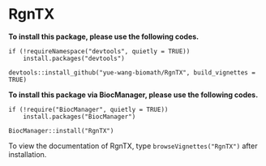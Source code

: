 # RgnTX

**To install this package, please use the following codes.**
```
if (!requireNamespace("devtools", quietly = TRUE))
    install.packages("devtools")

devtools::install_github("yue-wang-biomath/RgnTX", build_vignettes = TRUE)
```

**To install this package via BiocManager, please use the following codes.**
```
if (!require("BiocManager", quietly = TRUE))
    install.packages("BiocManager")

BiocManager::install("RgnTX")
```

To view the documentation of RgnTX, type `browseVignettes("RgnTX")` after installation.
